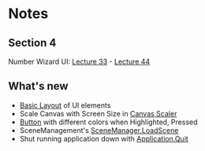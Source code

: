 # Notes
## Section 4
Number Wizard UI: [Lecture 33](https://www.udemy.com/unitycourse/learn/v4/t/lecture/10729252) - [Lecture 44](https://www.udemy.com/unitycourse/learn/v4/t/lecture/11044356)

## What's new
- [Basic Layout](https://docs.unity3d.com/Manual/UIBasicLayout.html) of UI elements
- Scale Canvas with Screen Size in [Canvas Scaler](https://docs.unity3d.com/Manual/script-CanvasScaler.html)
- [Button](https://docs.unity3d.com/Manual/script-Button.html) with different colors when Highlighted, Pressed
- SceneManagement's [SceneManager.LoadScene](https://docs.unity3d.com/ScriptReference/SceneManagement.SceneManager.LoadScene.html)
- Shut running application down with [Application.Quit](https://docs.unity3d.com/ScriptReference/Application.Quit.html)
